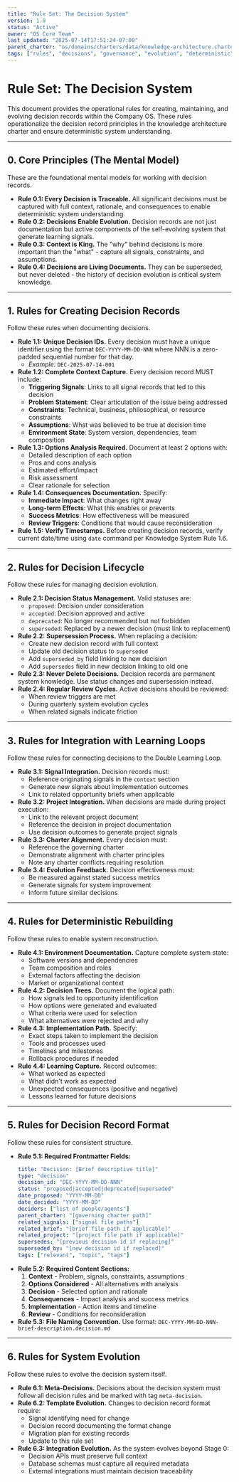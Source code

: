 ```yaml
---
title: "Rule Set: The Decision System"
version: 1.0
status: "Active"
owner: "OS Core Team"
last_updated: "2025-07-14T17:51:24-07:00"
parent_charter: "os/domains/charters/data/knowledge-architecture.charter.md"
tags: ["rules", "decisions", "governance", "evolution", "deterministic", "adr"]
---
```


# **Rule Set: The Decision System**

This document provides the operational rules for creating, maintaining, and evolving decision records within the Company OS. These rules operationalize the decision record principles in the knowledge architecture charter and ensure deterministic system understanding.

---

## **0. Core Principles (The Mental Model)**

These are the foundational mental models for working with decision records.

* **Rule 0.1: Every Decision is Traceable.** All significant decisions must be captured with full context, rationale, and consequences to enable deterministic system understanding.
* **Rule 0.2: Decisions Enable Evolution.** Decision records are not just documentation but active components of the self-evolving system that generate learning signals.
* **Rule 0.3: Context is King.** The "why" behind decisions is more important than the "what" - capture all signals, constraints, and assumptions.
* **Rule 0.4: Decisions are Living Documents.** They can be superseded, but never deleted - the history of decision evolution is critical system knowledge.

---

## **1. Rules for Creating Decision Records**

Follow these rules when documenting decisions.

* **Rule 1.1: Unique Decision IDs.** Every decision must have a unique identifier using the format `DEC-YYYY-MM-DD-NNN` where NNN is a zero-padded sequential number for that day.
    * *Example:* `DEC-2025-07-14-001`
* **Rule 1.2: Complete Context Capture.** Every decision record MUST include:
    * **Triggering Signals**: Links to all signal records that led to this decision
    * **Problem Statement**: Clear articulation of the issue being addressed
    * **Constraints**: Technical, business, philosophical, or resource constraints
    * **Assumptions**: What was believed to be true at decision time
    * **Environment State**: System version, dependencies, team composition
* **Rule 1.3: Options Analysis Required.** Document at least 2 options with:
    * Detailed description of each option
    * Pros and cons analysis
    * Estimated effort/impact
    * Risk assessment
    * Clear rationale for selection
* **Rule 1.4: Consequences Documentation.** Specify:
    * **Immediate Impact**: What changes right away
    * **Long-term Effects**: What this enables or prevents
    * **Success Metrics**: How effectiveness will be measured
    * **Review Triggers**: Conditions that would cause reconsideration
* **Rule 1.5: Verify Timestamps.** Before creating decision records, verify current date/time using `date` command per Knowledge System Rule 1.6.

---

## **2. Rules for Decision Lifecycle**

Follow these rules for managing decision evolution.

* **Rule 2.1: Decision Status Management.** Valid statuses are:
    * `proposed`: Decision under consideration
    * `accepted`: Decision approved and active
    * `deprecated`: No longer recommended but not forbidden
    * `superseded`: Replaced by a newer decision (must link to replacement)
* **Rule 2.2: Supersession Process.** When replacing a decision:
    * Create new decision record with full context
    * Update old decision status to `superseded`
    * Add `superseded_by` field linking to new decision
    * Add `supersedes` field in new decision linking to old one
* **Rule 2.3: Never Delete Decisions.** Decision records are permanent system knowledge. Use status changes and supersession instead.
* **Rule 2.4: Regular Review Cycles.** Active decisions should be reviewed:
    * When review triggers are met
    * During quarterly system evolution cycles
    * When related signals indicate friction

---

## **3. Rules for Integration with Learning Loops**

Follow these rules for connecting decisions to the Double Learning Loop.

* **Rule 3.1: Signal Integration.** Decision records must:
    * Reference originating signals in the `context` section
    * Generate new signals about implementation outcomes
    * Link to related opportunity briefs when applicable
* **Rule 3.2: Project Integration.** When decisions are made during project execution:
    * Link to the relevant project document
    * Reference the decision in project documentation
    * Use decision outcomes to generate project signals
* **Rule 3.3: Charter Alignment.** Every decision must:
    * Reference the governing charter
    * Demonstrate alignment with charter principles
    * Note any charter conflicts requiring resolution
* **Rule 3.4: Evolution Feedback.** Decision effectiveness must:
    * Be measured against stated success metrics
    * Generate signals for system improvement
    * Inform future similar decisions

---

## **4. Rules for Deterministic Rebuilding**

Follow these rules to enable system reconstruction.

* **Rule 4.1: Environment Documentation.** Capture complete system state:
    * Software versions and dependencies
    * Team composition and roles
    * External factors affecting the decision
    * Market or organizational context
* **Rule 4.2: Decision Trees.** Document the logical path:
    * How signals led to opportunity identification
    * How options were generated and evaluated
    * What criteria were used for selection
    * What alternatives were rejected and why
* **Rule 4.3: Implementation Path.** Specify:
    * Exact steps taken to implement the decision
    * Tools and processes used
    * Timelines and milestones
    * Rollback procedures if needed
* **Rule 4.4: Learning Capture.** Record outcomes:
    * What worked as expected
    * What didn't work as expected
    * Unexpected consequences (positive and negative)
    * Lessons learned for future decisions

---

## **5. Rules for Decision Record Format**

Follow these rules for consistent structure.

* **Rule 5.1: Required Frontmatter Fields:**
    ```yaml
    title: "Decision: [Brief descriptive title]"
    type: "decision"
    decision_id: "DEC-YYYY-MM-DD-NNN"
    status: "proposed|accepted|deprecated|superseded"
    date_proposed: "YYYY-MM-DD"
    date_decided: "YYYY-MM-DD"
    deciders: ["list of people/agents"]
    parent_charter: "[governing charter path]"
    related_signals: ["signal file paths"]
    related_brief: "[brief file path if applicable]"
    related_project: "[project file path if applicable]"
    supersedes: "[previous decision id if replacing]"
    superseded_by: "[new decision id if replaced]"
    tags: ["relevant", "topic", "tags"]
    ```
* **Rule 5.2: Required Content Sections:**
    1. **Context** - Problem, signals, constraints, assumptions
    2. **Options Considered** - All alternatives with analysis
    3. **Decision** - Selected option and rationale
    4. **Consequences** - Impact analysis and success metrics
    5. **Implementation** - Action items and timeline
    6. **Review** - Conditions for reconsideration
* **Rule 5.3: File Naming Convention.** Use format: `DEC-YYYY-MM-DD-NNN-brief-description.decision.md`

---

## **6. Rules for System Evolution**

Follow these rules to evolve the decision system itself.

* **Rule 6.1: Meta-Decisions.** Decisions about the decision system must follow all decision rules and be marked with tag `meta-decision`.
* **Rule 6.2: Template Evolution.** Changes to decision record format require:
    * Signal identifying need for change
    * Decision record documenting the format change
    * Migration plan for existing records
    * Update to this rule set
* **Rule 6.3: Integration Evolution.** As the system evolves beyond Stage 0:
    * Decision APIs must preserve full context
    * Database schemas must capture all required metadata
    * External integrations must maintain decision traceability

